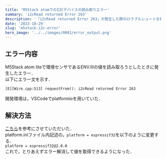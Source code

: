 ```yaml
---
title: 'M5Stack atomでのI2Cデバイスの読み取りエラー'
summary: 'i2cRead returned Error 263'
description: '「i2cRead returned Error 263」が発生した際のロラブルシュートを軽く書きました．'
date: '2023-10-29'
slug: 'm5stack-i2c-error'
hero_image: '../../images/0001/error_output.png'
---
```


## エラー内容
M5Stack atom liteで環境センサであるENV.IIIの値を読み取ろうとしたときに発生したエラー．  
以下にエラー文を示す．
```
[E][Wire.cpp:513] requestFrom(): i2cRead returned Error 263
```
開発環境は，VSCodeでplatformioを用いていた．  
  
## 解決方法
[こちら](https://scrapbox.io/atombabies/Espressif32%E3%81%AE%E6%96%B0%E3%81%97%E3%81%84%E3%83%90%E3%83%BC%E3%82%B8%E3%83%A7%E3%83%B3%E3%81%A7%E5%8B%95%E3%81%8B%E3%81%AA%E3%81%84%E5%95%8F%E9%A1%8C)を参考にさせていただいた．  
platform.iniファイル内記述の，`platform = espressif32`を以下のように変更する．  
`platform = espressif32@2.0.0`  
これで，とりあえずエラー解消して値を取得できるようになった．